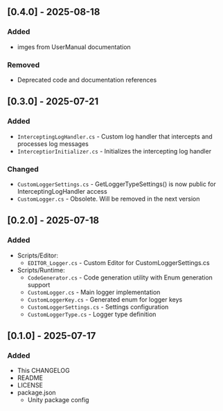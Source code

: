 ## [0.4.0] - 2025-08-18

### Added
- imges from UserManual documentation

### Removed
- Deprecated code and documentation references

## [0.3.0] - 2025-07-21

### Added
- `InterceptingLogHandler.cs` - Custom log handler that intercepts and processes log messages
- `InterceptiorInitializer.cs` - Initializes the intercepting log handler

### Changed
- `CustomLoggerSettings.cs` - GetLoggerTypeSettings() is now public for InterceptingLogHandler access
- `CustomLogger.cs` - Obsolete. Will be removed in the next version


## [0.2.0] - 2025-07-18

### Added
- Scripts/Editor:
  - `EDITOR_Logger.cs` - Custom Editor for CustomLoggerSettings.cs
- Scripts/Runtime:
  - `CodeGenerator.cs` - Code generation utility with Enum generation support
  - `CustomLogger.cs` - Main logger implementation
  - `CustomLoggerKey.cs` - Generated enum for logger keys
  - `CustomLoggerSettings.cs` - Settings configuration
  - `CustomLoggerType.cs` - Logger type definition


## [0.1.0] - 2025-07-17

### Added
- This CHANGELOG
- README
- LICENSE
- package.json
  - Unity package config
